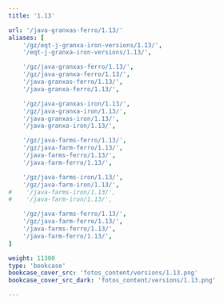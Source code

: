 ```yaml
---
title: '1.13'

url: '/java-granxas-ferro/1.13/'
aliases: [
    '/gz/eqt-j-granxa-iron-versions/1.13/',
    '/eqt-j-granxa-iron-versions/1.13/',

    '/gz/java-granxas-ferro/1.13/',
    '/gz/java-granxa-ferro/1.13/',
    '/java-granxas-ferro/1.13/',
    '/java-granxa-ferro/1.13/',

    '/gz/java-granxas-iron/1.13/',
    '/gz/java-granxa-iron/1.13/',
    '/java-granxas-iron/1.13/',
    '/java-granxa-iron/1.13/',

    '/gz/java-farms-ferro/1.13/',
    '/gz/java-farm-ferro/1.13/',
    '/java-farms-ferro/1.13/',
    '/java-farm-ferro/1.13/',

    '/gz/java-farms-iron/1.13/',
    '/gz/java-farm-iron/1.13/',
#    '/java-farms-iron/1.13/',
#    '/java-farm-iron/1.13/',

    '/gz/java-farms-ferro/1.13/',
    '/gz/java-farm-ferro/1.13/',
    '/java-farms-ferro/1.13/',
    '/java-farm-ferro/1.13/',
]

weight: 11300
type: 'bookcase'
bookcase_cover_src: 'fotos_content/versions/1.13.png'
bookcase_cover_src_dark: 'fotos_content/versions/1.13.png'

---
```

